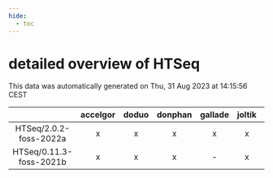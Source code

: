 ```yaml
---
hide:
  - toc
---
```


detailed overview of HTSeq
==========================


This data was automatically generated on Thu, 31 Aug 2023 at 14:15:56 CEST  

| |accelgor|doduo|donphan|gallade|joltik|skitty|swalot|victini|
| :---: | :---: | :---: | :---: | :---: | :---: | :---: | :---: | :---: |
|HTSeq/2.0.2-foss-2022a|x|x|x|x|x|x|x|x|
|HTSeq/0.11.3-foss-2021b|x|x|x|-|x|x|x|x|
